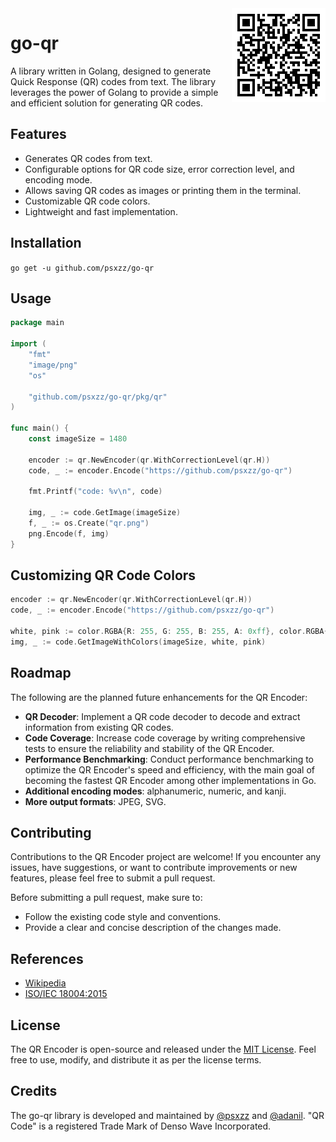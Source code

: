 <img src='logo.png' align='right'>

# go-qr  
A library written in Golang, designed to generate Quick Response (QR) codes from text. The library leverages the power of Golang to provide a simple and efficient solution for generating QR codes.

## Features

- Generates QR codes from text.
- Configurable options for QR code size, error correction level, and encoding mode.
- Allows saving QR codes as images or printing them in the terminal.
- Customizable QR code colors.
- Lightweight and fast implementation.


## Installation
`go get -u github.com/psxzz/go-qr`
## Usage

```go
package main

import (
    "fmt"
    "image/png"
    "os"
    
    "github.com/psxzz/go-qr/pkg/qr"
)

func main() {
    const imageSize = 1480
    
    encoder := qr.NewEncoder(qr.WithCorrectionLevel(qr.H))
    code, _ := encoder.Encode("https://github.com/psxzz/go-qr")
    
    fmt.Printf("code: %v\n", code)
    
    img, _ := code.GetImage(imageSize)
    f, _ := os.Create("qr.png")
    png.Encode(f, img)
}
```
## Customizing QR Code Colors

```go
encoder := qr.NewEncoder(qr.WithCorrectionLevel(qr.H))
code, _ := encoder.Encode("https://github.com/psxzz/go-qr")

white, pink := color.RGBA{R: 255, G: 255, B: 255, A: 0xff}, color.RGBA{R: 227, G: 61, B: 148, A: 0xff}
img, _ := code.GetImageWithColors(imageSize, white, pink)
```
## Roadmap

The following are the planned future enhancements for the QR Encoder:

- **QR Decoder**: Implement a QR code decoder to decode and extract information from existing QR codes. 
- **Code Coverage**: Increase code coverage by writing comprehensive tests to ensure the reliability and stability of the QR Encoder.
- **Performance Benchmarking**: Conduct performance benchmarking to optimize the QR Encoder's speed and efficiency, with the main goal of becoming the fastest QR Encoder among other implementations in Go.
- **Additional encoding modes**: alphanumeric, numeric, and kanji.
- **More output formats**: JPEG, SVG.
## Contributing

Contributions to the QR Encoder project are welcome! If you encounter any issues, have suggestions, or want to contribute improvements or new features, please feel free to submit a pull request.

Before submitting a pull request, make sure to:

- Follow the existing code style and conventions.
- Provide a clear and concise description of the changes made.

## References

- [Wikipedia](https://en.wikipedia.org/wiki/QR_code)
- [ISO/IEC 18004:2015](https://www.iso.org/standard/62021.html)

## License

The QR Encoder is open-source and released under the [MIT License](https://opensource.org/license/mit/). Feel free to use, modify, and distribute it as per the license terms.

## Credits

The go-qr library is developed and maintained by [@psxzz](https://github.com/psxzz) and [@adanil](https://github.com/adanil). 
"QR Code" is a registered Trade Mark of Denso Wave Incorporated.
